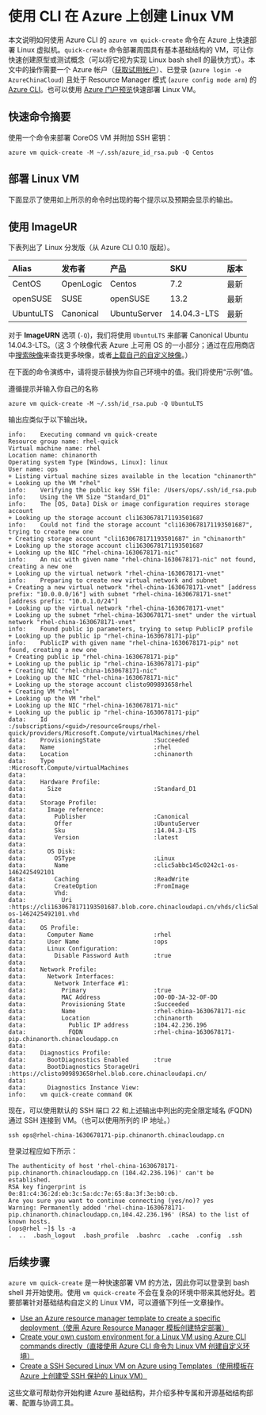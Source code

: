 <!-- ARM: tested -->

<properties
   pageTitle="使用 CLI 在 Azure 上创建 Linux VM | Azure"
   description="使用 CLI 在 Azure 上创建 Linux VM。"
   services="virtual-machines-linux"
   documentationCenter=""
   authors="vlivech"
   manager="timlt"
   editor=""/>

<tags
	ms.service="virtual-machines-linux"
	ms.date="05/03/2016"
	wacn.date="06/27/2016"/>


# 使用 CLI 在 Azure 上创建 Linux VM

本文说明如何使用 Azure CLI 的 `azure vm quick-create` 命令在 Azure 上快速部署 Linux 虚拟机。`quick-create` 命令部署周围具有基本基础结构的 VM，可让你快速创建原型或测试概念（可以将它视为实现 Linux bash shell 的最快方式）。本文中的操作需要一个 Azure 帐户（[获取试用帐户](/pricing/1rmb-trial/)）、已登录 (`azure login -e AzureChinaCloud`) 且处于 Resource Manager 模式 (`azure config mode arm`) 的 [Azure CLI](/documentation/articles/xplat-cli-install/)。也可以使用 [Azure 门户预览](/documentation/articles/virtual-machines-linux-quick-create-portal/)快速部署 Linux VM。

## 快速命令摘要

使用一个命令来部署 CoreOS VM 并附加 SSH 密钥：

	azure vm quick-create -M ~/.ssh/azure_id_rsa.pub -Q Centos

## 部署 Linux VM

下面显示了使用如上所示的命令时出现的每个提示以及预期会显示的输出。

## 使用 ImageUR

下表列出了 Linux 分发版（从 Azure CLI 0.10 版起）。

| Alias     | 发布者 | 产品 | SKU | 版本 |
|:----------|:----------|:-------------|:------------|:--------|
| CentOS    | OpenLogic | Centos | 7\.2 | 最新 |
| openSUSE  | SUSE | openSUSE | 13\.2 | 最新 |
| UbuntuLTS | Canonical | UbuntuServer | 14\.04.3-LTS | 最新 |



对于 **ImageURN** 选项 (`-Q`)，我们将使用 `UbuntuLTS` 来部署 Canonical Ubuntu 14.04.3-LTS。（这 3 个映像代表 Azure 上可用 OS 的一小部分；通过在应用商店中[搜索映像](/documentation/articles/virtual-machines-linux-cli-ps-findimage/)来查找更多映像，或者[上载自己的自定义映像](/documentation/articles/virtual-machines-linux-create-upload-generic/)。）

在下面的命令演练中，请将提示替换为你自己环境中的值。我们将使用“示例”值。

遵循提示并输入你自己的名称

	azure vm quick-create -M ~/.ssh/id_rsa.pub -Q UbuntuLTS

输出应类似于以下输出块。

	info:    Executing command vm quick-create
	Resource group name: rhel-quick
	Virtual machine name: rhel
	Location name: chinanorth
	Operating system Type [Windows, Linux]: linux
	User name: ops
	+ Listing virtual machine sizes available in the location "chinanorth"
	+ Looking up the VM "rhel"
	info:    Verifying the public key SSH file: /Users/ops/.ssh/id_rsa.pub
	info:    Using the VM Size "Standard_D1"
	info:    The [OS, Data] Disk or image configuration requires storage account
	+ Looking up the storage account cli1630678171193501687
	info:    Could not find the storage account "cli1630678171193501687", trying to create new one
	+ Creating storage account "cli1630678171193501687" in "chinanorth"
	+ Looking up the storage account cli1630678171193501687
	+ Looking up the NIC "rhel-china-1630678171-nic"
	info:    An nic with given name "rhel-china-1630678171-nic" not found, creating a new one
	+ Looking up the virtual network "rhel-china-1630678171-vnet"
	info:    Preparing to create new virtual network and subnet
	+ Creating a new virtual network "rhel-china-1630678171-vnet" [address prefix: "10.0.0.0/16"] with subnet "rhel-china-1630678171-snet" [address prefix: "10.0.1.0/24"]
	+ Looking up the virtual network "rhel-china-1630678171-vnet"
	+ Looking up the subnet "rhel-china-1630678171-snet" under the virtual network "rhel-china-1630678171-vnet"
	info:    Found public ip parameters, trying to setup PublicIP profile
	+ Looking up the public ip "rhel-china-1630678171-pip"
	info:    PublicIP with given name "rhel-china-1630678171-pip" not found, creating a new one
	+ Creating public ip "rhel-china-1630678171-pip"
	+ Looking up the public ip "rhel-china-1630678171-pip"
	+ Creating NIC "rhel-china-1630678171-nic"
	+ Looking up the NIC "rhel-china-1630678171-nic"
	+ Looking up the storage account clisto909893658rhel
	+ Creating VM "rhel"
	+ Looking up the VM "rhel"
	+ Looking up the NIC "rhel-china-1630678171-nic"
	+ Looking up the public ip "rhel-china-1630678171-pip"
	data:    Id                              :/subscriptions/<guid>/resourceGroups/rhel-quick/providers/Microsoft.Compute/virtualMachines/rhel
	data:    ProvisioningState               :Succeeded
	data:    Name                            :rhel
	data:    Location                        :chinanorth
	data:    Type                            :Microsoft.Compute/virtualMachines
	data:
	data:    Hardware Profile:
	data:      Size                          :Standard_D1
	data:
	data:    Storage Profile:
	data:      Image reference:
	data:        Publisher                   :Canonical
	data:        Offer                       :UbuntuServer
	data:        Sku                         :14.04.3-LTS
	data:        Version                     :latest
	data:
	data:      OS Disk:
	data:        OSType                      :Linux
	data:        Name                        :clic5abbc145c0242c1-os-1462425492101
	data:        Caching                     :ReadWrite
	data:        CreateOption                :FromImage
	data:        Vhd:
	data:          Uri                       :https://cli1630678171193501687.blob.core.chinacloudapi.cn/vhds/clic5abbc145c0242c1-os-1462425492101.vhd
	data:
	data:    OS Profile:
	data:      Computer Name                 :rhel
	data:      User Name                     :ops
	data:      Linux Configuration:
	data:        Disable Password Auth       :true
	data:
	data:    Network Profile:
	data:      Network Interfaces:
	data:        Network Interface #1:
	data:          Primary                   :true
	data:          MAC Address               :00-0D-3A-32-0F-DD
	data:          Provisioning State        :Succeeded
	data:          Name                      :rhel-china-1630678171-nic
	data:          Location                  :chinanorth
	data:            Public IP address       :104.42.236.196
	data:            FQDN                    :rhel-china-1630678171-pip.chinanorth.chinacloudapp.cn
	data:
	data:    Diagnostics Profile:
	data:      BootDiagnostics Enabled       :true
	data:      BootDiagnostics StorageUri    :https://clisto909893658rhel.blob.core.chinacloudapi.cn/
	data:
	data:      Diagnostics Instance View:
	info:    vm quick-create command OK

现在，可以使用默认的 SSH 端口 22 和上述输出中列出的完全限定域名 (FQDN) 通过 SSH 连接到 VM。（也可以使用所列的 IP 地址。）

	ssh ops@rhel-china-1630678171-pip.chinanorth.chinacloudapp.cn

登录过程应如下所示：

	The authenticity of host 'rhel-china-1630678171-pip.chinanorth.chinacloudapp.cn (104.42.236.196)' can't be established.
	RSA key fingerprint is 0e:81:c4:36:2d:eb:3c:5a:dc:7e:65:8a:3f:3e:b0:cb.
	Are you sure you want to continue connecting (yes/no)? yes
	Warning: Permanently added 'rhel-china-1630678171-pip.chinanorth.chinacloudapp.cn,104.42.236.196' (RSA) to the list of known hosts.
	[ops@rhel ~]$ ls -a
	.  ..  .bash_logout  .bash_profile  .bashrc  .cache  .config  .ssh

## 后续步骤

`azure vm quick-create` 是一种快速部署 VM 的方法，因此你可以登录到 bash shell 并开始使用。使用 `vm quick-create` 不会在复杂的环境中带来其他好处。若要部署针对基础结构自定义的 Linux VM，可以遵循下列任一文章操作。

- [Use an Azure resource manager template to create a specific deployment（使用 Azure Resource Manager 模板创建特定部署）](/documentation/articles/virtual-machines-linux-cli-deploy-templates/)
- [Create your own custom environment for a Linux VM using Azure CLI commands directly（直接使用 Azure CLI 命令为 Linux VM 创建自定义环境）](/documentation/articles/virtual-machines-linux-create-cli-complete/)
- [Create a SSH Secured Linux VM on Azure using Templates（使用模板在 Azure 上创建受 SSH 保护的 Linux VM）](/documentation/articles/virtual-machines-linux-create-ssh-secured-vm-from-template/)

这些文章可帮助你开始构建 Azure 基础结构，并介绍多种专属和开源基础结构部署、配置与协调工具。

<!---HONumber=Mooncake_0620_2016-->